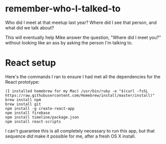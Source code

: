 # remember-who-I-talked-to
Who did I meet at that meetup last year?  Where did I see that person, and what did we talk about?

This will eventually help Mike answer the question, "Where did I meet you?" without looking like an ass by asking the person I'm talking to.

# React setup
Here's the commands I ran to ensure I had met all the dependencies for the React prototype:
```
(I installed homebrew for my Mac) /usr/bin/ruby -e "$(curl -fsSL https://raw.githubusercontent.com/Homebrew/install/master/install)"
brew install npm 
brew install git
npm install -g create-react-app
npm install firebase
npm install timeline/package.json
npm install react-scripts
```

I can't guarantee this is all completely necessary to run this app, but that sequence *did* make it possible for me, after a fresh OS X install.